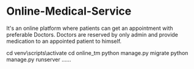 # Online-Medical-Service
It's an online platform where patients can get an appointment with preferable Doctors. Doctors are reserved by only admin and provide medication to an appointed patient to himself.

cd venv\scripts\activate
cd online_tm
python manage.py migrate
python manage.py runserver
......

